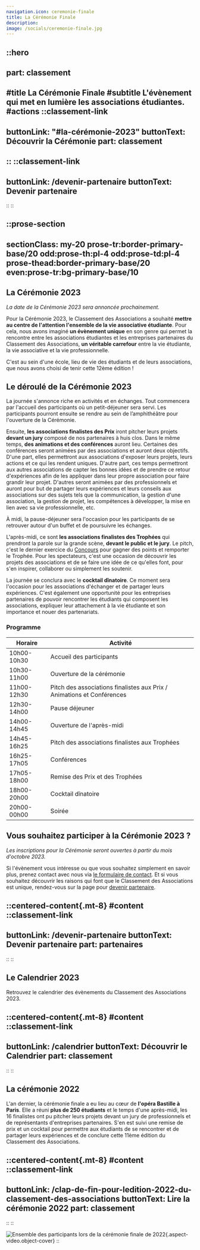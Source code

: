 ```yaml
---
navigation.icon: ceremonie-finale
title: La Cérémonie Finale
description:
image: /socials/ceremonie-finale.jpg
---
```


::hero
---
part: classement
---
#title
La Cérémonie Finale
#subtitle
L'évènement qui met en lumière les associations étudiantes.
#actions
  ::classement-link
  ---
  buttonLink: "#la-cérémonie-2023"
  buttonText: Découvrir la Cérémonie
  part: classement
  ---
  ::
  ::classement-link
  ---
  buttonLink: /devenir-partenaire
  buttonText: Devenir partenaire
  ---
  ::
::

::prose-section
---
sectionClass: my-20 prose-tr:border-primary-base/20 odd:prose-th:pl-4  odd:prose-td:pl-4 prose-thead:border-primary-base/20 even:prose-tr:bg-primary-base/10
---
## La Cérémonie 2023

*La date de la Cérémonie 2023 sera annoncée prochainement.*

Pour la Cérémonie 2023, le Classement des Associations a souhaité **mettre au centre de l'attention l'ensemble de la vie associative étudiante**. Pour cela, nous avons imaginé **un évènement unique** en son genre qui permet la rencontre entre les associations étudiantes et les entreprises partenaires du Classement des Associations, **un véritable carrefour** entre la vie étudiante, la vie associative et la vie professionnelle.

C'est au sein d'une école, lieu de vie des étudiants et de leurs associations, que nous avons choisi de tenir cette 12ème édition !

## Le déroulé de la Cérémonie 2023

La journée s'annonce riche en activités et en échanges. Tout commencera par l'accueil des participants où un petit-déjeuner sera servi. Les participants pourront ensuite se rendre au sein de l’amphithéâtre pour l'ouverture de la Cérémonie.

Ensuite, **les associations finalistes des Prix** iront pitcher leurs projets **devant un jury** composé de nos partenaires à huis clos. Dans le même temps, **des animations et des conférences** auront lieu. Certaines des conférences seront animées par des associations et auront deux objectifs. D'une part, elles permettront aux associations d'exposer leurs projets, leurs actions et ce qui les rendent uniques. D'autre part, ces temps permettront aux autres associations de capter les bonnes idées et de prendre ce retour d'expériences afin de les appliquer dans leur propre association pour faire grandir leur projet. D'autres seront animées par des professionnels et auront pour but de partager leurs expériences et leurs conseils aux associations sur des sujets tels que la communication, la gestion d'une association, la gestion de projet, les compétences à développer, la mise en lien avec sa vie professionnelle, etc.

À midi, la pause-déjeuner sera l'occasion pour les participants de se retrouver autour d'un buffet et de poursuivre les échanges.

L'après-midi, ce sont **les associations finalistes des Trophées** qui prendront la parole sur la grande scène, **devant le public et le jury**. Le pitch, c'est le dernier exercice du [Concours](/classement/concours) pour gagner des points et remporter le Trophée. Pour les spectateurs, c'est une occasion de découvrir les projets des associations et de se faire une idée de ce qu'elles font, pour s'en inspirer, collaborer ou simplement les soutenir.

La journée se conclura avec le **cocktail dînatoire**. Ce moment sera l'occasion pour les associations d'échanger et de partager leurs expériences. C'est également une opportunité pour les entreprises partenaires de pouvoir rencontrer les étudiants qui composent les associations, expliquer leur attachement à la vie étudiante et son importance et nouer des partenariats.

### Programme 

| Horaire     | Activité                                                               |
| ----------- | ---------------------------------------------------------------------- |
| 10h00-10h30 | Accueil des participants                                               |
| 10h30-11h00 | Ouverture de la cérémonie                                              |
| 11h00-12h30 | Pitch des associations finalistes aux Prix / Animations et Conférences |
| 12h30-14h00 | Pause déjeuner                                                         |
| 14h00-14h45 | Ouverture de l'après-midi                                              |
| 14h45-16h25 | Pitch des associations finalistes aux Trophées                         |
| 16h25-17h05 | Conférences                                                            |
| 17h05-18h00 | Remise des Prix et des Trophées                                        |
| 18h00-20h00 | Cocktail dînatoire                                                     |
| 20h00-00h00 | Soirée                                                                 |

## Vous souhaitez participer à la Cérémonie 2023 ?

*Les inscriptions pour la Cérémonie seront ouvertes à partir du mois d'octobre 2023.*

Si l'évènement vous intéresse ou que vous souhaitez simplement en savoir plus, prenez contact avec nous via [le formulaire de contact](/nous-contacter). Et si vous souhaitez découvrir les raisons qui font que le Classement des Associations est unique, rendez-vous sur la page pour [devenir partenaire](/devenir-partenaire).

::centered-content{.mt-8}
#content
  ::classement-link
  ---
  buttonLink: /devenir-partenaire
  buttonText: Devenir partenaire
  part: partenaires
  ---
  ::
::

## Le Calendrier 2023

Retrouvez le calendrier des évènements du Classement des Associations 2023.

::centered-content{.mt-8}
#content
  ::classement-link
  ---
  buttonLink: /calendrier
  buttonText: Découvrir le Calendrier
  part: classement
  ---
  ::
::

## La cérémonie 2022

L'an dernier, la cérémonie finale a eu lieu au cœur de **l'opéra Bastille à Paris**. Elle a réuni **plus de 250 étudiants** et le temps d'une après-midi, les 16 finalistes ont pu pitcher leurs projets devant un jury de professionnels et de représentants d'entreprises partenaires. S'en est suivi une remise de prix et un cocktail pour permettre aux étudiants de se rencontrer et de partager leurs expériences et de conclure cette 11ème édition du Classement des Associations.

::centered-content{.mt-8}
#content
  ::classement-link
  ---
  buttonLink: /clap-de-fin-pour-ledition-2022-du-classement-des-associations
  buttonText: Lire la cérémonie 2022
  part: classement
  ---
  ::
::

![Ensemble des participants lors de la cérémonie finale de 2022](/assets/classement/ceremonie-finale/2022.webp){.aspect-video.object-cover}
::
